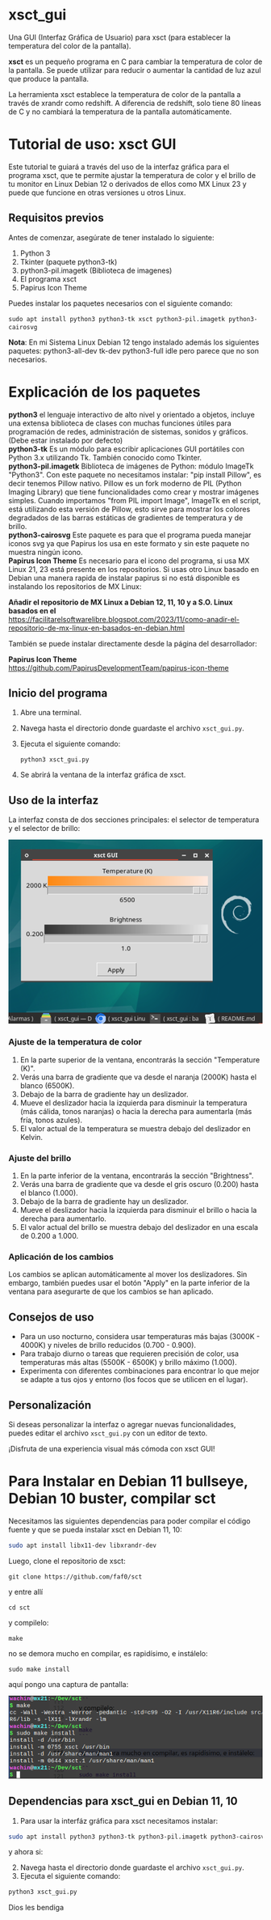 # xsct_gui
Una GUI (Interfaz Gráfica de Usuario) para xsct (para establecer la temperatura del color de la pantalla).

**xsct** es un pequeño programa en C para cambiar la temperatura de color de la pantalla. Se puede utilizar para reducir o aumentar la cantidad de luz azul que produce la pantalla.

La herramienta xsct establece la temperatura de color de la pantalla a través de xrandr como redshift. A diferencia de redshift, solo tiene 80 líneas de C y no cambiará la temperatura de la pantalla automáticamente.

# Tutorial de uso: xsct GUI

Este tutorial te guiará a través del uso de la interfaz gráfica para el programa xsct, que te permite ajustar la temperatura de color y el brillo de tu monitor en Linux Debian 12 o derivados de ellos como MX Linux 23 y puede que funcione en otras versiones u otros Linux.

## Requisitos previos

Antes de comenzar, asegúrate de tener instalado lo siguiente:

1. Python 3
2. Tkinter (paquete python3-tk)
3. python3-pil.imagetk (Biblioteca de imagenes)
4. El programa xsct
5. Papirus Icon Theme

Puedes instalar los paquetes necesarios con el siguiente comando:

```
sudo apt install python3 python3-tk xsct python3-pil.imagetk python3-cairosvg
```

**Nota**: En mi Sistema Linux Debian 12 tengo instalado además los siguientes paquetes: python3-all-dev tk-dev python3-full idle pero parece que no son necesarios.

# Explicación de los paquetes

**python3** el lenguaje interactivo de alto nivel y orientado a objetos, incluye una extensa biblioteca de clases con muchas funciones útiles para programación de redes, administración de sistemas, sonidos y gráficos. (Debe estar instalado por defecto)  
**python3-tk** Es un módulo para escribir aplicaciones GUI portátiles con Python 3.x utilizando Tk. También conocido como Tkinter.  
**python3-pil.imagetk** Biblioteca de imágenes de Python: módulo ImageTk "Python3". Con este paquete no necesitamos instalar: "pip install Pillow", es decir tenemos Pillow nativo. Pillow es un fork moderno de PIL (Python Imaging Library) que tiene funcionalidades como crear y mostrar imágenes simples. Cuando importamos "from PIL import Image", ImageTk en el script, está utilizando esta versión de Pillow, esto sirve para mostrar los colores degradados de las barras estáticas de gradientes de temperatura y de brillo.  
**python3-cairosvg** Este paquete es para que el programa pueda manejar iconos svg ya que Papirus los usa en este formato y sin este paquete no muestra ningún icono.  
**Papirus Icon Theme** Es necesario para el icono del programa, si usa MX Linux 21, 23 está presente en los repositorios. Si usas otro Linux basado en Debian una manera rapida de instalar papirus si no está disponible es instalando los repositorios de MX Linux:  

**Añadir el repositorio de MX Linux a Debian 12, 11, 10 y a S.O. Linux basados en el**  
https://facilitarelsoftwarelibre.blogspot.com/2023/11/como-anadir-el-repositorio-de-mx-linux-en-basados-en-debian.html  

También se puede instalar directamente desde la página del desarrollador:  

**Papirus Icon Theme**  
https://github.com/PapirusDevelopmentTeam/papirus-icon-theme  

## Inicio del programa

1. Abre una terminal.
2. Navega hasta el directorio donde guardaste el archivo `xsct_gui.py`.
3. Ejecuta el siguiente comando:  

   ```
   python3 xsct_gui.py
   ```

4. Se abrirá la ventana de la interfaz gráfica de xsct.  

## Uso de la interfaz

La interfaz consta de dos secciones principales: el selector de temperatura y el selector de brillo:  

![](src/vx_images/01-xsct_guit-main-window.webp)

### Ajuste de la temperatura de color

1. En la parte superior de la ventana, encontrarás la sección "Temperature (K)".
2. Verás una barra de gradiente que va desde el naranja (2000K) hasta el blanco (6500K).
3. Debajo de la barra de gradiente hay un deslizador.
4. Mueve el deslizador hacia la izquierda para disminuir la temperatura (más cálida, tonos naranjas) o hacia la derecha para aumentarla (más fría, tonos azules).
5. El valor actual de la temperatura se muestra debajo del deslizador en Kelvin.

### Ajuste del brillo

1. En la parte inferior de la ventana, encontrarás la sección "Brightness".
2. Verás una barra de gradiente que va desde el gris oscuro (0.200) hasta el blanco (1.000).
3. Debajo de la barra de gradiente hay un deslizador.
4. Mueve el deslizador hacia la izquierda para disminuir el brillo o hacia la derecha para aumentarlo.
5. El valor actual del brillo se muestra debajo del deslizador en una escala de 0.200 a 1.000.

### Aplicación de los cambios

Los cambios se aplican automáticamente al mover los deslizadores. Sin embargo, también puedes usar el botón "Apply" en la parte inferior de la ventana para asegurarte de que los cambios se han aplicado.  

## Consejos de uso

- Para un uso nocturno, considera usar temperaturas más bajas (3000K - 4000K) y niveles de brillo reducidos (0.700 - 0.900).  
- Para trabajo diurno o tareas que requieren precisión de color, usa temperaturas más altas (5500K - 6500K) y brillo máximo (1.000).  
- Experimenta con diferentes combinaciones para encontrar lo que mejor se adapte a tus ojos y entorno (los focos que se utilicen en el lugar).  


## Personalización

Si deseas personalizar la interfaz o agregar nuevas funcionalidades, puedes editar el archivo `xsct_gui.py` con un editor de texto.

¡Disfruta de una experiencia visual más cómoda con xsct GUI!

# Para Instalar en Debian 11 bullseye, Debian 10 buster, compilar sct
Necesitamos las siguientes dependencias para poder compilar el código fuente y que se pueda instalar xsct en Debian 11, 10:

```bash
sudo apt install libx11-dev libxrandr-dev
```
Luego, clone el repositorio de xsct:

```
git clone https://github.com/faf0/sct
```
y entre allí
```
cd sct
```
y compilelo:

```
make
```

no se demora mucho en compilar, es rapidísimo, e instálelo:

```
sudo make install
```
aquí pongo una captura de pantalla:

![](src/vx_images/02-sct-compilado-en-debian-11-10.png)

## Dependencias para xsct_gui en Debian 11, 10
1. Para usar la interfáz gráfica para xsct necesitamos instalar:
```bash
sudo apt install python3 python3-tk python3-pil.imagetk python3-cairosvg
```
y ahora si:

2. Navega hasta el directorio donde guardaste el archivo `xsct_gui.py`.
3. Ejecuta el siguiente comando:  

```python
python3 xsct_gui.py
```

Dios les bendiga
